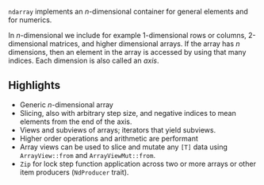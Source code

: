 `ndarray` implements an *n*-dimensional container for general elements and for
numerics.

In *n*-dimensional we include for example 1-dimensional rows or columns,
2-dimensional matrices, and higher dimensional arrays. If the array has *n*
dimensions, then an element in the array is accessed by using that many indices.
Each dimension is also called an *axis*.

## Highlights

- Generic *n*-dimensional array
- Slicing, also with arbitrary step size, and negative indices to mean
  elements from the end of the axis.
- Views and subviews of arrays; iterators that yield subviews.
- Higher order operations and arithmetic are performant
- Array views can be used to slice and mutate any `[T]` data using
  `ArrayView::from` and `ArrayViewMut::from`.
- `Zip` for lock step function application across two or more arrays or other
  item producers (`NdProducer` trait).
